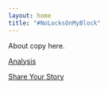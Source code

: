 ```yaml
---
layout: home
title: "#NoLocksOnMyBlock"
---
```

About copy here.

[Analysis](/#/analysis/)

[Share Your Story](/#/share/)